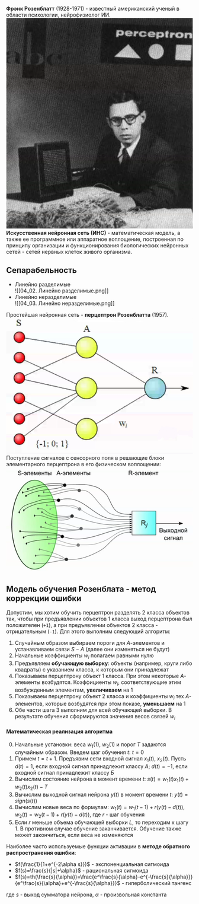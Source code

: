 **Фрэнк Розенблатт** (1928-1971) - известный американский ученый в области психологии, нейрофизиолог ИИ.  
![Фрэнк Розенблатт](../Pictures/04_01.%20Фрэнк%20Розенблатт.png)  
**Искусственная нейронная сеть (ИНС)** - математическая модель, а также ее программное или аппаратное воплощение, построенная по принципу организации и функционирования биологических нейронных сетей - сетей нервных клеток живого организма.
## Сепарабельность
- Линейно разделимые  
	![[04_02. Линейно разделимые.png]]
- Линейно неразделимые  
	![[04_03. Линейно неразделимые.png]]
  
Простейшая нейронная сеть - **перцептрон Розенблатта** (1957).  
![Перцептрон Розенблата](../Pictures/04_04.%20Перцептрон%20Розенблата.png)  
Поступление сигналов с сенсорного поля в решающие блоки элементарного перцептрона в его физическом воплощении:  
![Поступление сигналов](../Pictures/04_05.%20Поступление%20сигналов.png)
## Модель обучения Розенблата - метод коррекции ошибки
Допустим, мы хотим обучить перцептрон разделять 2 класса объектов так, чтобы при предъявлении объектов 1 класса выход перцептрона был положителен (`+1`), а при предъявлении объектов 2 класса - отрицательным (`-1`). Для этого выполним следующий алгоритм:
1. Случайным образом выбираем пороги для $A$-элементов и устанавливаем связи $S-A$ (далее они изменяться не будут)
2. Начальные коэффициенты $w_i$ полагаем равными нулю
3. Предъявляем **обучающую выборку**: объекты (например, круги либо квадраты) с указанием класса, к которым они принадлежат
4. Показываем перцептрону объект 1 класса. При этом некоторые $A$-элементы возбудятся. Коэффициенты $w_i$, соответствующие этим возбужденным элементам, **увеличиваем** на 1
5. Показываем перцептрону объект 2 класса и коэффициенты $w_i$ тех $A$-элементов, которые возбудятся при этом показе, **уменьшаем** на 1
6. Обе части шага 3 выполним для всей обучающей выборки. В результате обучения сформируются значения весов связей $w_i$
#### Математическая реализация алгоритма
0. Начальные установки: веса $w_1(1)$, $w_2(1)$ и порог $T$ задаются случайным образом. Введем шаг обучения $t$: $t=0$
1. Примем $t=t+1$. Предъявим сети входной сигнал $x_1(t)$, $x_2(t)$. Пусть $d(t)=1$, если входной сигнал принадлежит классу $А$; $d(t)=-1$, если входной сигнал принадлежит классу $Б$
2. Вычислим состояние нейрона в момент времени $t$: $s(t)=w_1(t)x_1(t)+w_2(t)x_2(t)-T$
3. Вычислим выходной сигнал нейрона $y(t)$ в момент времени $t$: $y(t)=sign(s(t))$
4. Вычислим новые веса по формулам: $w_1(t)=w_1(t-1)+r(y(t)-d(t))$, $w_2(t)=w_2(t-1)+r(y(t)-d(t))$, где $r$ - шаг обучения
5. Если $r$ меньше объема обучающей выборки $L$, то переходим к шагу 1. В противном случае обучение заканчивается. Обучение также может закончиться, если веса не изменяются
  
Наиболее часто используемые функции активации в **методе обратного распространения ошибки**:
- $f(\frac{1}{1+e^{-2\alpha s}})$ - экспоненциальная сигмоида
- $f(s)=\frac{s}{|s|+\alpha}$ - рациональная сигмоида
- $f(s)=th(\frac{s}{\alpha})=\frac{e^\frac{s}{\alpha}-e^{-\frac{s}{\alpha}}}{e^\frac{s}{\alpha}+e^{-\frac{s}{\alpha}}}$ - гиперболический тангенс
  
где $s$ - выход сумматора нейрона, $\alpha$ - произвольная константа